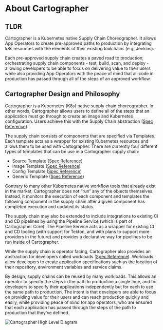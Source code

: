 # About Cartographer

## TLDR

Cartographer is a Kubernetes native Supply Chain Choreographer. It allows App Operators to create pre-approved paths to production by integrating k8s resources with the elements of their existing toolchains (e.g. Jenkins).

Each pre-approved supply chain creates a paved road to production; orchestrating supply chain components - test, build, scan, and deploy - allowing developers to be able to focus on delivering value to their users while also providing App Operators with the peace of mind that all code in production has passed through all of the steps of an approved workflow.

## Cartographer Design and Philosophy

Cartographer is a Kubernetes (K8s) native supply chain choreographer. In other words, Cartographer
allows users to define all of the steps that an application must go through to create an image and Kubernetes configuration.
Users achieve this with the Supply Chain abstraction ([Spec Reference](reference.md#clustersupplychain)).

The supply chain consists of components that are specified via Templates.
Each template acts as a wrapper for existing Kubernetes resources and allows them to be used with Cartographer.
There are currently four different types of templates that can be use in a Cartographer supply chain:

* Source Template ([Spec Reference](reference.md#clustersourcetemplate))
* Image Template ([Spec Reference](reference.md#clusterimagetemplate))
* Config Template ([Spec Reference](reference.md#clusterconfigtemplate))
* Generic Template ([Spec Reference](reference.md#clustertemplate))

Contrary to many other Kubernetes native workflow tools that already exist in the market,
Cartographer does not “run” any of the objects themselves. Instead, it monitors the execution of
each component and templates the following component in the supply chain after a given component has
completed execution and updated its status.

The supply chain may also be extended to include integrations to existing CI and CD pipelines by using the Pipeline Service (which is part of Cartographer Core). The Pipeline Service acts as a wrapper for existing CI and CD tooling (with support for Tekton, and with plans to support more providers in the future) and provides a declarative way for pipelines to be run inside of Cartographer.

While the supply chain is operator facing, Cartographer also provides an abstraction for developers called workloads ([Spec Reference](reference.md#workload)). Workloads allow developers to create application specifications such as the location of their repository, environment variables and service claims.

By design, supply chains can be reused by many workloads. This allows an operator to specify the steps in the path to production a single time, and for developers to specify their applications independently but for each to use the same path to production. The intent is that developers are able to focus on providing value for their users and can reach production quickly and easily, while providing peace of mind for app operators, who are ensured that each application has passed through the steps of the path to production that they’ve defined.

![Cartographer High Level Diagram](images/ownership-flow.png)
